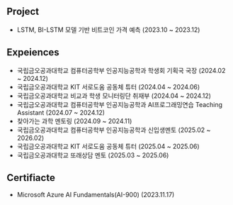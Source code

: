 ## Project
* LSTM, BI-LSTM 모델 기반 비트코인 가격 예측 (2023.10 ~ 2023.12)

## Expeiences
* 국립금오공과대학교 컴퓨터공학부 인공지능공학과 학생회 기획국 국장 (2024.02 ~ 2024.12)
* 국립금오공과대학교 KIT 서로도움 공동체 튜터 (2024.04 ~ 2024.06)
* 국립금오공과대학교 비교과 학생 모니터링단 취재부 (2024.04 ~ 2024.12)
* 국립금오공과대학교 컴퓨터공학부 인공지능공학과 AI프로그래밍연습 Teaching Assistant (2024.07 ~ 2024.12)
* 찾아가는 과학 멘토링 (2024.09 ~ 2024.11)
* 국립금오공과대학교 컴퓨터공학부 인공지능공학과 신입생멘토 (2025.02 ~ 2026.02)
* 국립금오공과대학교 KIT 서로도움 공동체 튜터 (2025.04 ~ 2025.06)
* 국립금오공과대학교 또래상담 멘토 (2025.03 ~ 2025.06)



## Certifiacte
* Microsoft Azure AI Fundamentals(AI-900) (2023.11.17)
